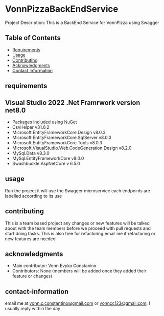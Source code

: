 # VonnPizzaBackEndService


Project Description:
This is a BackEnd Service for VonnPizza using Swagger

## Table of Contents
- [Requirements](#requirements)
- [Usage](#usage)
- [Contributing](#contributing)
- [Acknowledgments](#acknowledgments)
- [Contact Information](#contact-information)



## requirements

Visual Studio 2022
.Net Framrwork version net8.0
----
- Packages included using NuGet
- CsvHelper v31.0.2
- Microsoft.EntityFrameworkCore.Design v8.0.3
- Microsoft.EntityFrameworkCore.SqlServer v8.0.3
- Microsoft.EntityFrameworkCore.Tools v8.0.3
- Microsoft.VisualStudio.Web.CodeGeneration.Design v8.2.0
- MySql.Data v8.3.0
- MySql.EntityFrameworkCore v8.0.0
- Swashbuckle.AspNetCore v 6.5.0

## usage
Run the project it will use the Swagger microservice each endpoints are labelled according to its use

## contributing
This is a team based project any changes or new features will be talked about with the team members before we proceed with pull requests and start doing tasks. This is also free for refactoring email me if refactoring or new features are needed

## acknowledgments
- Main contributor: Vonn Evyko Constanino
- Contributors: None (members will be added once they added their feature or changes)

## contact-information
email me at vonn.c.constantino@gmail.com or vonncc123@gmail.com. I usually reply within the day

